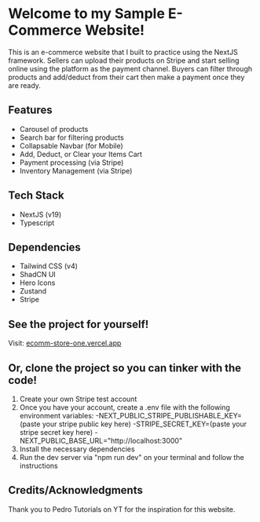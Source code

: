 # Welcome to my Sample E-Commerce Website!
This is an e-commerce website that I built to practice using the NextJS framework. Sellers can upload their products on Stripe and start selling online using the platform as the payment channel. Buyers can filter through products and add/deduct from their cart then make a payment once they are ready.

## Features
- Carousel of products
- Search bar for filtering products
- Collapsable Navbar (for Mobile)
- Add, Deduct, or Clear your Items Cart
- Payment processing (via Stripe)
- Inventory Management (via Stripe)

## Tech Stack
- NextJS (v19)
- Typescript

## Dependencies
- Tailwind CSS (v4)
- ShadCN UI
- Hero Icons
- Zustand
- Stripe

## See the project for yourself!

Visit:
[ecomm-store-one.vercel.app](ecomm-store-one.vercel.app)

## Or, clone the project so you can tinker with the code!

1. Create your own Stripe test account
2. Once you have your account, create a .env file with the following environment variables:
   -NEXT_PUBLIC_STRIPE_PUBLISHABLE_KEY=(paste your stripe public key here)
   -STRIPE_SECRET_KEY=(paste your stripe secret key here)
   -NEXT_PUBLIC_BASE_URL="http://localhost:3000"
3. Install the necessary dependencies
4. Run the dev server via "npm run dev" on your terminal and follow the instructions

## Credits/Acknowledgments

Thank you to Pedro Tutorials on YT for the inspiration for this website.
